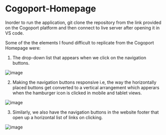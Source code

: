 # Cogoport-Homepage
Inorder to run the application, git clone the repository from the link provided on the Cogoport platform and then connect to live server after opening it in VS code.


Some of the the elements I found difficult to replicate from the Cogoport Homepage were:
1. The drop-down list that appears when we click on the navigation buttons.
   
 ![image](https://github.com/RishikaMandhyan/Cogoport-Homepage-Clone/assets/54908793/499770d1-3691-4a40-9cb7-878797feddb6)

2. Making the navigation buttons responsive i.e, the way the horizontally placed buttons get converted to a vertical arrangement which apperars when the hamburger icon is clicked in mobile and tablet views.
  
![image](https://github.com/RishikaMandhyan/Cogoport-Homepage-Clone/assets/54908793/1d0d1c14-5128-4761-bed5-02d370dbeeaa)

3. Similarly, we also have the navigation buttons in the website footer that open up a horizontal list of links on clicking.

 ![image](https://github.com/RishikaMandhyan/Cogoport-Homepage-Clone/assets/54908793/86b27166-8b6d-41a6-a47f-f8693f2f7707)
